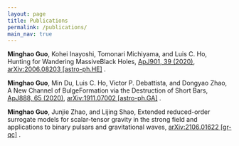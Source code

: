 ```yaml
---
layout: page
title: Publications
permalink: /publications/
main_nav: true
---
```


<b>Minghao Guo</b>, Kohei Inayoshi, Tomonari Michiyama, and Luis C. Ho, Hunting for Wandering MassiveBlack Holes, [ApJ901, 39 (2020)](https://iopscience.iop.org/article/10.3847/1538-4357/abacc1), [arXiv:2006.08203 [astro-ph.HE]](https://arxiv.org/abs/2006.08203) .

<b>Minghao Guo</b>, Min Du, Luis C. Ho, Victor P. Debattista, and Dongyao Zhao, A New Channel of BulgeFormation via the Destruction of Short Bars, [ApJ888, 65 (2020)](https://iopscience.iop.org/article/10.3847/1538-4357/ab584a), [arXiv:1911.07002 [astro-ph.GA]](https://arxiv.org/abs/1911.07002) .

<b>Minghao Guo</b>, Junjie Zhao, and Lijing Shao, Extended reduced-order surrogate models for scalar-tensor gravity in the strong field and applications to binary pulsars and gravitational waves, [arXiv:2106.01622 [gr-qc]](https://arxiv.org/abs/2106.01622) .

<!---Centrarium is a custom theme for Jekyll, made by [Ben Centra][bencentra] for his own blog. He'd be humbled if you liked it enough to use it as well! Installation and configuration instructions can be found in the [GitHub repository](https://github.com/bencentra/centrarium).

This page is a good place to write about yourself, your project, your product, or whatever it is your site is for. You can replace the image above, or you can get rid of it entirely. 

You can find out more info about customizing your Jekyll theme, as well as basic Jekyll usage documentation at [jekyllrb.com](http://jekyllrb.com/). And you can find the source code for Jekyll at [github.com/jekyll/jekyll](https://github.com/jekyll/jekyll)
-->

<!---[centrarium]: https://github.com/bencentra/centrarium
[bencentra]: http://bencentra.com
[jekyll]: https://github.com/jekyll/jekyll
-->